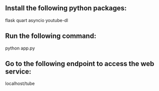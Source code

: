 Install the following python packages:
----------

flask
quart
asyncio
youtube-dl

Run the following command:
----------

python app.py

Go to the following endpoint to access the web service:
----------

localhost/tube